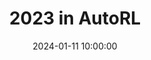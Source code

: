 ---
layout: post
title: 2023 in AutoRL
date: 2024-01-11 10:00:00
description: A retrospective on 2023 in AutoRL research written by a collective of AutoRL researchers. Redirects to the post on the AutoRL blog.
redirect: http://autorl.org/blog/retrospective/
---